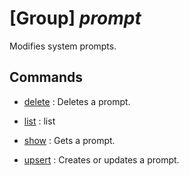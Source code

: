 # [Group] _prompt_

Modifies system prompts.

## Commands

- [delete](/Commands/prompt/_delete.md)
: Deletes a prompt.

- [list](/Commands/prompt/_list.md)
: list

- [show](/Commands/prompt/_show.md)
: Gets a prompt.

- [upsert](/Commands/prompt/_upsert.md)
: Creates or updates a prompt.
